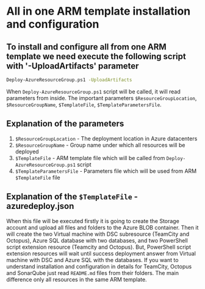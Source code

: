 # All in one ARM template installation and configuration

## To install and configure all from one ARM template we need execute the following script with '-UploadArtifacts' parameter

```sh
Deploy-AzureResourceGroup.ps1 -UploadArtifacts
```

When `Deploy-AzureResourceGroup.ps1` script will be called, it will read parameters from inside. The important parameters `$ResourceGroupLocation`, `$ResourceGroupName`, `$TemplateFile`, `$TemplateParametersFile`.

## Explanation of the parameters

1. `$ResourceGroupLocation` - The deployment location in Azure datacenters
2. `$ResourceGroupName` - Group name under which all resources will be deployed
3. `$TemplateFile` - ARM template file which will be called from `Deploy-AzureResourceGroup.ps1` script
4. `$TemplateParametersFile` - Parameters file which will be used from ARM `$TemplateFile` file

## Explanation of the `$TemplateFile` - azuredeploy.json

When this file will be executed firstly it is going to create the Storage account and upload all files and folders to the Azure BLOB container. Then it will create the two Virtual machine with DSC subresource (TeamCity and Octopus), Azure SQL database with two databases, and two PowerShell script extension resource (Teamcity and Octopus). But, PowerShell script extension resources will wait until success deployment answer from Virtual machine with DSC and Azure SQL with the databases. If you want to understand installation and configuration in details for TeamCity, Octopus and SonarQube just read `README.md` files from their folders. The main difference only all resources in the same ARM template.
